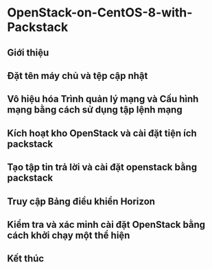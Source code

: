 # OpenStack-on-CentOS-8-with-Packstack
## Giới thiệu
## Đặt tên máy chủ và tệp cập nhật
## Vô hiệu hóa Trình quản lý mạng và Cấu hình mạng bằng cách sử dụng tập lệnh mạng
## Kích hoạt kho OpenStack và cài đặt tiện ích packstack
## Tạo tập tin trả lời và cài đặt openstack bằng packstack
## Truy cập Bảng điều khiển Horizon
## Kiểm tra và xác minh cài đặt OpenStack bằng cách khởi chạy một thể hiện
## Kết thúc
